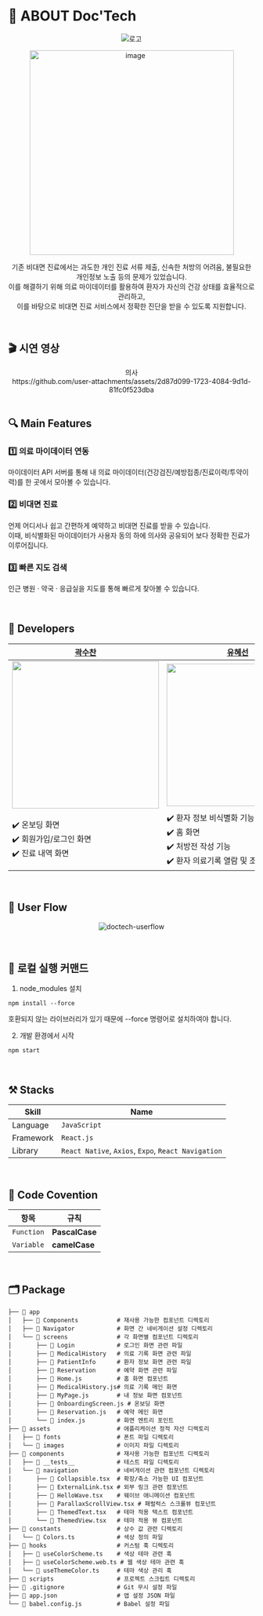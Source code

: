 # 👋 ABOUT Doc'Tech

<div align="center">  
  
  ![로고](https://github.com/user-attachments/assets/d4a9290a-5879-4797-8f0b-a6db2c98819c)
  
<img width="417" alt="image" src="https://github.com/user-attachments/assets/85b3d706-b2bd-446b-badc-9c99ca76f584">

기존 비대면 진료에서는 과도한 개인 진료 서류 제출, 신속한 처방의 어려움, 불필요한 개인정보 노출 등의 문제가 있었습니다. <br>
이를 해결하기 위해 의료 마이데이터를 활용하여 환자가 자신의 건강 상태를 효율적으로 관리하고, <br>이를 바탕으로 비대면 진료 서비스에서 정확한 진단을 받을 수 있도록 지원합니다.
</div>
<br>

## 🎬 시연 영상
<div align="center">  
<div>의사</div>
https://github.com/user-attachments/assets/2d87d099-1723-4084-9d1d-81fc0f523dba

</div>


<br>

## 🔍 Main Features
### 1️⃣ 의료 마이데이터 연동
마이데이터 API 서버를 통해 내 의료 마이데이터(건강검진/예방접종/진료이력/투약이력)를 한 곳에서 모아볼 수 있습니다.

### 2️⃣ 비대면 진료
언제 어디서나 쉽고 간편하게 예약하고 비대면 진료를 받을 수 있습니다.<br>
이때, 비식별화된 마이데이터가 사용자 동의 하에 의사와 공유되어 보다 정확한 진료가 이루어집니다.

### 3️⃣ 빠른 지도 검색
인근 병원 · 약국 · 응급실을 지도를 통해 빠르게 찾아볼 수 있습니다.

<br>

## 👥 Developers
<div align="center">
  
| [곽수찬](https://github.com/soooochan) | [유혜선](https://github.com/Hyeseon00) |
|--------|------- |
| <img width="300px" src= "https://github.com/user-attachments/assets/beac5c0a-c58c-4374-9a2c-35e29f3f5552"> | <img width="290px" src="https://github.com/user-attachments/assets/321710ea-c916-4ea6-9948-86d309e4e8f9"> | 
| ✔️ 온보딩 화면 <br> ✔️ 회원가입/로그인 화면 <br> ✔️ 진료 내역 화면 <br> | ✔️ 환자 정보 비식별화 기능 <br> ✔️ 홈 화면 <br> ✔️ 처방전 작성 기능 <br> ✔️ 환자 의료기록 열람 및 조회 기능 <br> |
</div>

<br>

## 🎨 User Flow
<div align="center"> 
  
  ![doctech-userflow](https://github.com/user-attachments/assets/f3bb8d4c-1481-42be-aeb7-333db236df46)
</div>

<br>

## 🚀 로컬 실행 커맨드
1. node_modules 설치<br>

```
npm install --force
```
호환되지 않는 라이브러리가 있기 때문에 --force 명령어로 설치하여야 합니다.

2. 개발 환경에서 시작
```
npm start
```

<br>

## ⚒️ Stacks

| Skill | Name |
|--------|------- |
| Language | `JavaScript` |
| Framework | `React.js` |
| Library | `React Native`, `Axios`, `Expo`, `React Navigation` |

<br>

## 📜 Code Covention
| 항목                | 규칙                                                                                  |
|---------------------|---------------------------------------------------------------------------------------|
| `Function`              | **PascalCase**                                                                         |
| `Variable`                | **camelCase**                                                                    |                                                                       

<br>

## 🗂️ Package
```
├── 📁 app                      
│   ├── 📁 Components           # 재사용 가능한 컴포넌트 디렉토리
│   ├── 📁 Navigator            # 화면 간 네비게이션 설정 디렉토리
│   └── 📁 screens              # 각 화면별 컴포넌트 디렉토리
│       ├── 📁 Login            # 로그인 화면 관련 파일
│       ├── 📁 MedicalHistory   # 의료 기록 화면 관련 파일
│       ├── 📁 PatientInfo      # 환자 정보 화면 관련 파일
│       ├── 📁 Reservation      # 예약 화면 관련 파일
│       ├── 📄 Home.js          # 홈 화면 컴포넌트
│       ├── 📄 MedicalHistory.js# 의료 기록 메인 화면
│       ├── 📄 MyPage.js        # 내 정보 화면 컴포넌트
│       ├── 📄 OnboardingScreen.js # 온보딩 화면
│       ├── 📄 Reservation.js   # 예약 메인 화면
│       └── 📄 index.js         # 화면 엔트리 포인트
├── 📁 assets                   # 애플리케이션 정적 자산 디렉토리
│   ├── 📁 fonts                # 폰트 파일 디렉토리
│   └── 📁 images               # 이미지 파일 디렉토리
├── 📁 components               # 재사용 가능한 컴포넌트 디렉토리
│   ├── 📁 __tests__            # 테스트 파일 디렉토리
│   └── 📁 navigation           # 네비게이션 관련 컴포넌트 디렉토리
│       ├── 📄 Collapsible.tsx  # 확장/축소 가능한 UI 컴포넌트
│       ├── 📄 ExternalLink.tsx # 외부 링크 관련 컴포넌트
│       ├── 📄 HelloWave.tsx    # 웨이브 애니메이션 컴포넌트
│       ├── 📄 ParallaxScrollView.tsx # 패럴럭스 스크롤뷰 컴포넌트
│       ├── 📄 ThemedText.tsx   # 테마 적용 텍스트 컴포넌트
│       └── 📄 ThemedView.tsx   # 테마 적용 뷰 컴포넌트
├── 📁 constants                # 상수 값 관련 디렉토리
│   └── 📄 Colors.ts            # 색상 정의 파일
├── 📁 hooks                    # 커스텀 훅 디렉토리
│   ├── 📄 useColorScheme.ts    # 색상 테마 관련 훅
│   ├── 📄 useColorScheme.web.ts # 웹 색상 테마 관련 훅
│   └── 📄 useThemeColor.ts     # 테마 색상 관리 훅
├── 📁 scripts                  # 프로젝트 스크립트 디렉토리
├── 📄 .gitignore               # Git 무시 설정 파일
├── 📄 app.json                 # 앱 설정 JSON 파일
└── 📄 babel.config.js          # Babel 설정 파일
```
